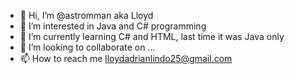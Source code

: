 - 👋 Hi, I’m @astromman aka Lloyd
- 👀 I’m interested in Java and C# programming
- 🌱 I’m currently learning C# and HTML, last time it was Java only
- 💞️ I’m looking to collaborate on ...
- 📫 How to reach me lloydadrianlindo25@gmail.com

<!---
astromman/astromman is a ✨ special ✨ repository because its `README.md` (this file) appears on your GitHub profile.
You can click the Preview link to take a look at your changes.
--->
